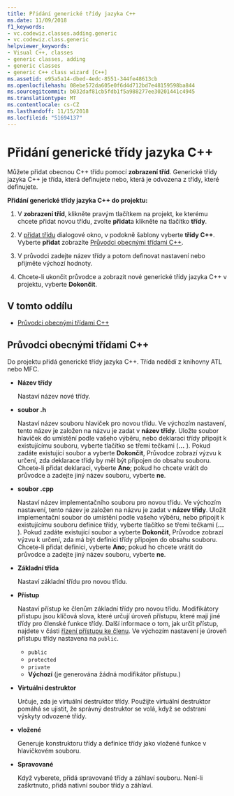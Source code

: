```yaml
---
title: Přidání generické třídy jazyka C++
ms.date: 11/09/2018
f1_keywords:
- vc.codewiz.classes.adding.generic
- vc.codewiz.class.generic
helpviewer_keywords:
- Visual C++, classes
- generic classes, adding
- generic classes
- generic C++ class wizard [C++]
ms.assetid: e95a5a14-dbed-4edc-8551-344fe48613cb
ms.openlocfilehash: 08ebe572da605e0f6d4d712bd7e48159598ba844
ms.sourcegitcommit: b032daf81cb5fdb1f5a988277ee30201441c4945
ms.translationtype: MT
ms.contentlocale: cs-CZ
ms.lasthandoff: 11/15/2018
ms.locfileid: "51694137"
---
```

# <a name="add-a-generic-c-class"></a>Přidání generické třídy jazyka C++

Můžete přidat obecnou C++ třídu pomocí **zobrazení tříd**. Generické třídy jazyka C++ je třída, která definujete nebo, která je odvozena z třídy, které definujete.

**Přidání generické třídy jazyka C++ do projektu:**

1. V **zobrazení tříd**, klikněte pravým tlačítkem na projekt, ke kterému chcete přidat novou třídu, zvolte **přidat**a klikněte na tlačítko **třídy**.

1. V [přidat třídu](../ide/add-class-dialog-box.md) dialogové okno, v podokně šablony vyberte **třídy C++**. Vyberte **přidat** zobrazíte [Průvodci obecnými třídami C++](#generic-c-class-wizard).

1. V průvodci zadejte název třídy a potom definovat nastavení nebo přijměte výchozí hodnoty.

1. Chcete-li ukončit průvodce a zobrazit nové generické třídy jazyka C++ v projektu, vyberte **Dokončit**.

## <a name="in-this-section"></a>V tomto oddílu

- [Průvodci obecnými třídami C++](#generic-c-class-wizard)

## <a name="generic-c-class-wizard"></a>Průvodci obecnými třídami C++

Do projektu přidá generické třídy jazyka C++. Třída nedědí z knihovny ATL nebo MFC.

- **Název třídy**

  Nastaví název nové třídy.

- **soubor .h**

  Nastaví název souboru hlaviček pro novou třídu. Ve výchozím nastavení, tento název je založen na názvu je zadat v **název třídy**. Uložte soubor hlaviček do umístění podle vašeho výběru, nebo deklaraci třídy připojit k existujícímu souboru, vyberte tlačítko se třemi tečkami (**...** ). Pokud zadáte existující soubor a vyberte **Dokončit**, Průvodce zobrazí výzvu k určení, zda deklarace třídy by měl být připojen do obsahu souboru. Chcete-li přidat deklaraci, vyberte **Ano**; pokud ho chcete vrátit do průvodce a zadejte jiný název souboru, vyberte **ne**.

- **soubor .cpp**

  Nastaví název implementačního souboru pro novou třídu. Ve výchozím nastavení, tento název je založen na názvu je zadat v **název třídy**. Uložit implementační soubor do umístění podle vašeho výběru, nebo připojit k existujícímu souboru definice třídy, vyberte tlačítko se třemi tečkami (**...** ). Pokud zadáte existující soubor a vyberte **Dokončit**, Průvodce zobrazí výzvu k určení, zda má být definici třídy připojen do obsahu souboru. Chcete-li přidat definici, vyberte **Ano**; pokud ho chcete vrátit do průvodce a zadejte jiný název souboru, vyberte **ne**.

- **Základní třída**

  Nastaví základní třídu pro novou třídu.

- **Přístup**

  Nastaví přístup ke členům základní třídy pro novou třídu. Modifikátory přístupu jsou klíčová slova, které určují úroveň přístupu, které mají jiné třídy pro členské funkce třídy. Další informace o tom, jak určit přístup, najdete v části [řízení přístupu ke členu](../cpp/member-access-control-cpp.md). Ve výchozím nastavení je úroveň přístupu třídy nastavena na `public`.

  - `public`
  - `protected`
  - `private`
  - **Výchozí** (je generována žádná modifikátor přístupu.)

- **Virtuální destruktor**

  Určuje, zda je virtuální destruktor třídy. Použijte virtuální destruktor pomáhá se ujistit, že správný destruktor se volá, když se odstraní výskyty odvozené třídy.

- **vložené**

  Generuje konstruktoru třídy a definice třídy jako vložené funkce v hlavičkovém souboru.

- **Spravované**

  Když vyberete, přidá spravované třídy a záhlaví souboru. Není-li zaškrtnuto, přidá nativní soubor třídy a záhlaví.
